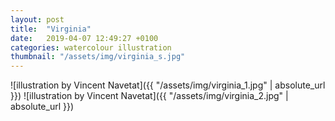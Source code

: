 ```yaml
---
layout: post
title:  "Virginia"
date:   2019-04-07 12:49:27 +0100
categories: watercolour illustration
thumbnail: "/assets/img/virginia_s.jpg"
---
```

![illustration by Vincent Navetat]({{ "/assets/img/virginia_1.jpg" | absolute_url }})
![illustration by Vincent Navetat]({{ "/assets/img/virginia_2.jpg" | absolute_url }})
